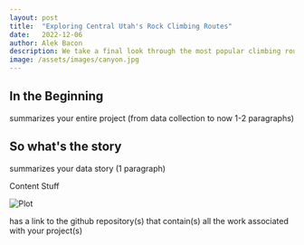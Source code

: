 ```yaml
---
layout: post
title:  "Exploring Central Utah's Rock Climbing Routes"
date:   2022-12-06
author: Alek Bacon
description: We take a final look through the most popular climbing routes here in Central Utah.
image: /assets/images/canyon.jpg
---
```


## In the Beginning
summarizes your entire project (from data collection to now 1-2 paragraphs)

## So what's the story
summarizes your data story (1 paragraph)

Content
Stuff

![Plot](https://user-images.githubusercontent.com/112503027/206342958-dc9bd163-f877-4396-b4d4-f5882ac9eeaf.png)




has a link to the github repository(s) that contain(s) all the work associated with your project(s) 
